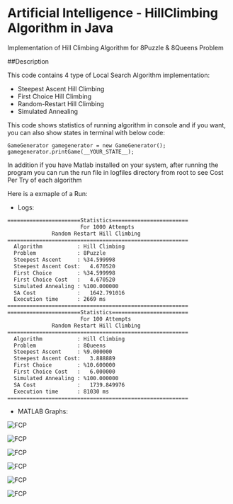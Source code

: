 # Artificial Intelligence -  HillClimbing Algorithm in Java
Implementation of Hill Climbing Algorithm for 8Puzzle & 8Queens Problem

##Description

This code contains 4 type of Local Search Algorithm implementation:

- Steepest Ascent Hill Climbing
- First Choice Hill Climbing
- Random-Restart Hill Climbing
- Simulated Annealing

This code shows statistics of running algorithm in console and if you want, you can also show states in terminal with below code:
    
```
GameGenerator gamegenerator = new GameGenerator();
gamegenerator.printGame(__YOUR_STATE__);
```     
    
    
   
In addition if you have Matlab installed on your system, after running the program you can run the run file in logfiles directory from root to see Cost Per Try of each algorithm
    
Here is a exmaple of a Run: 

- Logs:
    
```sh
=======================Statistics========================
                       For 1000 Attempts                    
              Random Restart Hill Climbing               
=========================================================
  Algorithm           : Hill Climbing                    
  Problem             : 8Puzzle                          
  Steepest Ascent     : %34.599998                             
  Steepest Ascent Cost:   4.670520                             
  First Choice        : %34.599998                             
  First Choice Cost   :   4.670520                             
  Simulated Annealing : %100.000000                             
  SA Cost             :   1642.791016                             
  Execution time      : 2669 ms                            
=========================================================
=======================Statistics========================
                       For 100 Attempts                    
              Random Restart Hill Climbing               
=========================================================
  Algorithm           : Hill Climbing                    
  Problem             : 8Queens                          
  Steepest Ascent     : %9.000000                             
  Steepest Ascent Cost:   3.888889                             
  First Choice        : %10.600000                             
  First Choice Cost   :   6.000000                             
  Simulated Annealing : %100.000000                             
  SA Cost             :   1739.849976                             
  Execution time      : 81030 ms                            
=========================================================
```

- MATLAB Graphs:

![FCP](http://s9.picofile.com/file/8346870000/SA_P.png)

![FCP](http://s9.picofile.com/file/8346870068/SimA_P.png)

![FCP](http://s8.picofile.com/file/8346869984/FC_P.png)

![FCP](http://s9.picofile.com/file/8346870018/SA_Q.png)

![FCP](http://s9.picofile.com/file/8346869992/FC_Q.png)

![FCP](http://s9.picofile.com/file/8346870076/SimA_Q.png)





